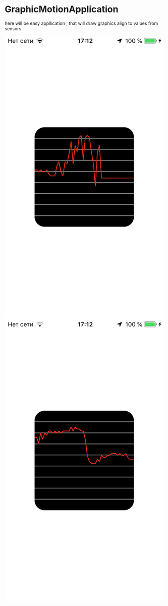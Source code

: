 # GraphicMotionApplication
here will be easy appllication , that will draw graphics align to values from sensors


![alt text](https://github.com/Icar05/GraphicMotionApplication/blob/master/IMG-0036.PNG)    ![alt text](https://github.com/Icar05/GraphicMotionApplication/blob/master/IMG-0037.PNG)
